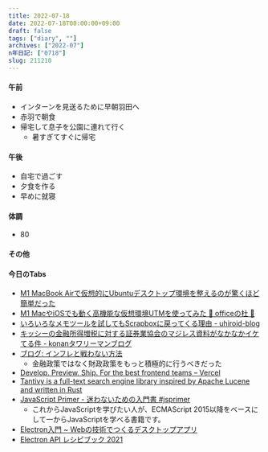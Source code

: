 ```yaml
---
title: 2022-07-18
date: 2022-07-18T00:00:00+09:00
draft: false
tags: ["diary", ""]
archives: ["2022-07"]
n年日記: ["0718"]
slug: 211210
---
```

#### 午前
- インターンを見送るために早朝羽田へ
- 赤羽で朝食
- 帰宅して息子を公園に連れて行く
  - 暑すぎてすぐに帰宅
#### 午後
- 自宅で過ごす
- 夕食を作る
- 早めに就寝
#### 体調
- 80
#### その他
#### 今日のTabs
- [M1 MacBook Airで仮想的にUbuntuデスクトップ環境を整えるのが驚くほど簡単だった](https://nishikiout.hatenablog.com/entry/2022/07/17/015854)
- [M1 MacやiOSでも動く高機能な仮想環境UTMを使ってみた 🌴 officeの杜 🥥](https://officeforest.org/wp/2022/03/08/m1-mac%E3%82%84ios%E3%81%A7%E3%82%82%E5%8B%95%E3%81%8F%E9%AB%98%E6%A9%9F%E8%83%BD%E3%81%AA%E4%BB%AE%E6%83%B3%E7%92%B0%E5%A2%83utm%E3%82%92%E4%BD%BF%E3%81%A3%E3%81%A6%E3%81%BF%E3%81%9F/)
- [いろいろなメモツールを試してもScrapboxに戻ってくる理由 - uhiroid-blog](https://uhiroid-blog.com/entry/2022/06/26/144542)
- [キッシーの金融所得増税に対する証券業協会のマジレス資料がなかなかイケてる件 - konanタワリーマンブログ](https://konantower.hatenablog.com/entry/2022/07/18/213149)
- [ブログ: インフレと戦わない方法](https://okuranagaimo.blogspot.com/2022/07/blog-post_33.html?m=1)
  - 金融政策ではなく財政政策をもっと積極的に行うべきだった
- [Develop. Preview. Ship. For the best frontend teams – Vercel](https://vercel.com/)
- [Tantivy is a full-text search engine library inspired by Apache Lucene and written in Rust](https://github.com/quickwit-oss/tantivy)
- [JavaScript Primer - 迷わないための入門書 #jsprimer](https://jsprimer.net/)
  - これからJavaScriptを学びたい人が、ECMAScript 2015以降をベースにして一からJavaScriptを学べる書籍です。
- [Electron入門 ~ Webの技術でつくるデスクトップアプリ](https://zenn.dev/sprout2000/books/6f6a0bf2fd301c)
- [Electron API レシピブック 2021](https://zenn.dev/sprout2000/books/3691a679478de2)